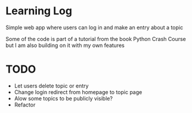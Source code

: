 # Learning Log
Simple web app where users can log in and make an entry about a topic

Some of the code is part of a tutorial from the book Python Crash Course but I am also building on it with my own features

# TODO
* Let users delete topic or entry
* Change login redirect from homepage to topic page
* Alow some topics to be publicly visible?
* Refactor
